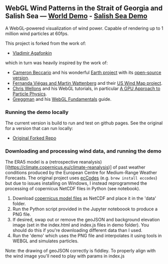 ## WebGL Wind Patterns in the Strait of Georgia and Salish Sea — [World Demo](https://goldford.github.io/webgl-wind/demo) - [Salish Sea Demo](https://goldford.github.io/webgl-wind/salish-sea-demo)

A WebGL-powered visualization of wind power.
Capable of rendering up to 1 million wind particles at 60fps.

This project is forked from the work of:
- [Vladimir Agafonkin](https://blog.mapbox.com/how-i-built-a-wind-map-with-webgl-b63022b5537f)

which in turn was heavily inspired by the work of:

- [Cameron Beccario](https://twitter.com/cambecc)
and his wonderful [Earth project](https://earth.nullschool.net/)
with its [open-source version](https://github.com/cambecc/earth).
- [Fernanda Viégas and Martin Wattenberg](http://hint.fm/) and their
[US Wind Map project](http://hint.fm/projects/wind/).
- [Chris Wellons](http://nullprogram.com) and his WebGL tutorials,
in particular [A GPU Approach to Particle Physics](http://nullprogram.com/blog/2014/06/29/).
- [Greggman](http://games.greggman.com/game/) and his [WebGL Fundamentals](http://webglfundamentals.org/) guide.

### Running the demo locally

The current version is build to run and test on github pages. See the original for a version that can run locally: 

- [Original Forked Repo](https://github.com/mapbox/webgl-wind/)

### Downloading and processing wind data, and running the demo

The ERA5 model is a (retrospective reanalysis)[(https://climate.copernicus.eu/climate-reanalysis)] of past weather conditions produced by the European Centre for Medium-Range Weather Forecasts. The original project uses [ecCodes](https://confluence.ecmwf.int//display/ECC/ecCodes+Home) (e.g. `brew install eccodes`) but due to issues installing on Windows, I instead reprogrammed the processing of copernicus NetCDF files in Python (see notebook). 

1. Download [copernicus model files](https://www.ecmwf.int/en/forecasts/datasets/browse-reanalysis-datasets) as NetCDF and place it in the 'data' folder.
2. Run the Python script provided in the Jupyter noteboook to produce a PNG file. 
3. If desired, swap out or remove the geoJSON and background elevation image (set in the index.html and index.js files in demo folder). You should do this if you're downloading different data than I used. 
3. Run the 'demo' which uses the PNG file and interpolates it using tools in WEBGL and simulates particles. 

Note: the drawing of geoJSON correctly is fiddley. To properly align with the wind image you'll need to play with params in index.js

